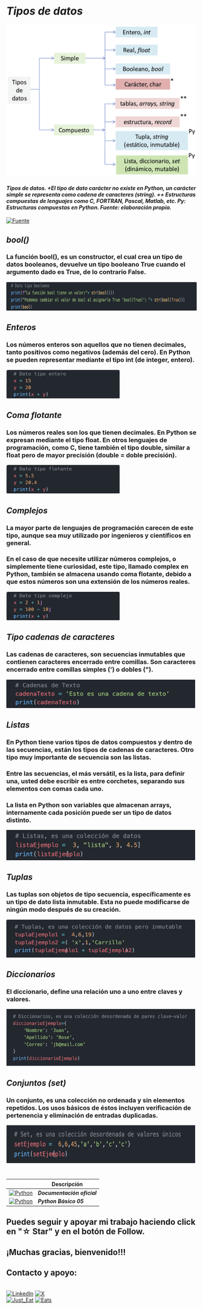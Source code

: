 # ***Tipos de datos***
<img src="../imagenes/9.-Py04a0.png" width="600" height="400">

#### ***Tipos de datos. +El tipo de dato carácter no existe en Python, un carácter simple se representa como cadena de caracteres (string). ++ Estructuras compuestas de lenguajes como C, FORTRAN, Pascal, Matlab, etc. Py: Estructuras compuestas en Python. Fuente: elaboración propia.***

[![Fuente](https://img.shields.io/badge/Fuente-7A1FA2?style=for-the-badge&logo=)](https://www.researchgate.net/figure/Figura-8-Tipos-de-datos-El-tipo-de-dato-caracter-no-existe-en-Python-un-caracter_fig4_325387232)

## ***bool()***
### La función bool(), es un constructor, el cual crea un tipo de datos booleanos, devuelve un tipo booleano True cuando el argumento dado es True, de lo contrario False.
<img src="../imagenes/9.-Py04a1cd.png" width="800" height="75">

## ***Enteros***
### Los números enteros son aquellos que no tienen decimales, tanto positivos como negativos (además del cero). En Python se pueden representar mediante el tipo int (de integer, entero).
<img src="../imagenes/9.-Py04a2cd.png" width="300" height="75">

## ***Coma flotante***

### Los números reales son los que tienen decimales. En Python se expresan mediante el tipo float. En otros lenguajes de programación, como C, tiene también el tipo double, similar a float pero de mayor precisión (double = doble precisión).
<img src="../imagenes/9.-Py04a3cd.png" width="300" height="75">

## ***Complejos***
### La mayor parte de lenguajes de programación carecen de este tipo, aunque sea muy utilizado por ingenieros y científicos en general.

### En el caso de que necesite utilizar números complejos, o simplemente tiene curiosidad, este tipo, llamado complex en Python, también se almacena usando coma flotante, debido a que estos números son una extensión de los números reales.
<img src="../imagenes/9.-Py04a4cd.png" width="300" height="75">

## ***Tipo cadenas de caracteres***
### Las cadenas de caracteres, son secuencias inmutables que contienen caracteres encerrado entre comillas. Son caracteres encerrado entre comillas simples (') o dobles (").
<img src="../imagenes/9.-Py04b1cd.png" width="500" height="75">

## ***Listas***

### En Python tiene varios tipos de datos compuestos y dentro de las secuencias, están los tipos de cadenas de caracteres. Otro tipo muy importante de secuencia son las listas.

### Entre las secuencias, el más versátil, es la lista, para definir una, usted debe escribir es entre corchetes, separando sus elementos con comas cada uno.

### La lista en Python son variables que almacenan arrays, internamente cada posición puede ser un tipo de datos distinto.
<img src="../imagenes/9.-Py04b2cd.png" width="500" height="80">

## ***Tuplas***

### Las tuplas son objetos de tipo secuencia, específicamente es un tipo de dato lista inmutable. Esta no puede modificarse de ningún modo después de su creación.
<img src="../imagenes/9.-Py04b3cd.png" width="500" height="100">

## ***Diccionarios***

### El diccionario, define una relación uno a uno entre claves y valores.
<img src="../imagenes/9.-Py04b4cd.png" width="500" height="150">

## ***Conjuntos (set)***

### Un conjunto, es una colección no ordenada y sin elementos repetidos. Los usos básicos de éstos incluyen verificación de pertenencia y eliminación de entradas duplicadas.
<img src="../imagenes/9.-Py04b5cd.png" width="500" height="100">

#
|  | Descripción |
|-----:|---------------|
| [![Python](https://img.shields.io/badge/python-3670A0?style=for-the-badge&logo=python&logoColor=ffdd54)](https://entrenamiento-python-basico.readthedocs.io/es/3.7/leccion1/index.html#) | ***Documentación oficial*** |
| [![Python](https://img.shields.io/badge/python-3670A0?style=for-the-badge&logo=python&logoColor=ffdd54)](../Python_NB/Python_NB05.md) | ***Python Básico 05*** |

## Puedes seguir y apoyar mi trabajo haciendo click en "☆ Star" y en el botón de Follow.
## ¡Muchas gracias, bienvenido!!!

## Contacto y apoyo:

<br>[![LinkedIn](https://img.shields.io/badge/Oscar_Florin-0077B5?style=for-the-badge&logo=linkedin&logoColor=white&labelColor=101010)](https://www.linkedin.com/in/oscarflorincontreras)
[![X](https://img.shields.io/badge/DevozzCloud-%23000000.svg?style=for-the-badge&logo=X&logoColor=white)](https://twitter.com/DevozzCloud)</br>
[![Just_Eat](https://img.shields.io/badge/🌮_Donaciones_para_tacos-7A1FA2?style=for-the-badge&logo=)](https://paypal.me/OscarFlorin?country.x=MX&locale.x=es_XC)
[![Eats](https://img.shields.io/badge/🐈_Donaciones_para_gatos-black?style=for-the-badge&logo=)](https://paypal.me/OscarFlorin?country.x=MX&locale.x=es_XC)

